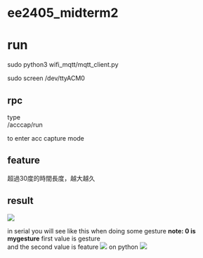 # ee2405_midterm2
# run
sudo python3 wifi_mqtt/mqtt_client.py 

sudo screen /dev/ttyACM0

## rpc
type  
/acccap/run   

to enter acc capture mode
## feature
超過30度的時間長度，越大越久
## result

![](https://i.imgur.com/HJFXXYv.png)

in serial you will see like this when doing some gesture
**note: 0 is mygesture**
first value is gesture  
and the second value is feature
![](https://i.imgur.com/gYogzcV.png)
on python
![](https://i.imgur.com/UcDMz5x.png)
